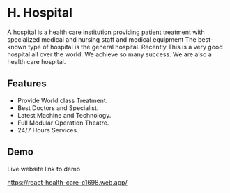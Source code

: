 # H. Hospital

A hospital is a health care institution providing patient treatment with specialized medical and nursing staff and medical equipment
The best-known type of hospital is the general hospital. Recently This is a very good hospital all over the world. We achieve so many success. We are also a health care hospital.

## Features

- Provide World class Treatment.
- Best Doctors and Specialist.
- Latest Machine and Technology.
- Full Modular Operation Theatre.
- 24/7 Hours Services.

## Demo

Live website link to demo

https://react-health-care-c1698.web.app/
